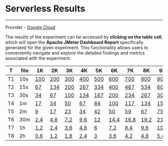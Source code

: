 # Serverless Results
***

Provider - <a href="https://cloud.google.com/" target="_blank">Google Cloud</a>

The results of the experiment can be accessed by **clicking on the table cell**, which will open the **Apache JMeter Dashboard Report** specifically generated for the given experiment. This functionality allows users to conveniently navigate and explore the detailed findings and metrics associated with the experiment. 



|T        |file | 1K  | 2K  | 3K  | 4K  | 5K  | 6K  | 7K  | 8K  | 9K  | 10K | 11K | 12K | 13K | 14K | 15K |
|---------|-----|-----|-----|-----|-----|-----|-----|-----|-----|-----|-----|-----|-----|-----|-----|-----|
| T1  | 10s  | <a href="./Reports/T1/1K/index.html" target="_blank">100</a> | <a href="./Reports/T1/2K/index.html" target="_blank">200</a> | <a href="./Reports/T1/3K/index.html" target="_blank">300</a> | <a href="./Reports/T1/4K/index.html" target="_blank">400</a> | <a href="./Reports/T1/5K/index.html" target="_blank">500</a> | <a href="./Reports/T1/6K/index.html" target="_blank">600</a> | <a href="./Reports/T1/7K/index.html" target="_blank">700</a> | <a href="./Reports/T1/8K/index.html" target="_blank">800</a> | <a href="./Reports/T1/9K/index.html" target="_blank">900</a> | <a href="./Reports/T1/10K/index.html" target="_blank">1000</a> | <a href="./Reports/T1/11K/index.html" target="_blank">1100</a> | <a href="./Reports/T1/12K/index.html" target="_blank">1200</a> | <a href="./Reports/T1/13K/index.html" target="_blank">1300</a> | <a href="./Reports/T1/14K/index.html" target="_blank">1400</a> | <a href="./Reports/T1/15K/index.html" target="_blank">1500</a> |
| T2      | 15s | <a href="./Reports/T2/1K/index.html" target="_blank">67</a>  | <a href="./Reports/T2/2K/index.html" target="_blank">134</a> | <a href="./Reports/T2/3K/index.html" target="_blank">200</a> | <a href="./Reports/T2/4K/index.html" target="_blank">267</a> | <a href="./Reports/T2/5K/index.html" target="_blank">334</a> | <a href="./Reports/T2/6K/index.html" target="_blank">400</a> | <a href="./Reports/T2/7K/index.html" target="_blank">467</a> | <a href="./Reports/T2/8K/index.html" target="_blank">534</a> | <a href="./Reports/T2/9K/index.html" target="_blank">600</a> | <a href="./Reports/T2/10K/index.html" target="_blank">667</a> | <a href="./Reports/T2/11K/index.html" target="_blank">734</a> | <a href="./Reports/T2/12K/index.html" target="_blank">800</a> | <a href="./Reports/T2/13K/index.html" target="_blank">867</a> | <a href="./Reports/T2/14K/index.html" target="_blank">934</a> | <a href="./Reports/T2/15K/index.html" target="_blank">1000</a> |
| T3      | 30s | <a href="./Reports/T3/1K/index.html" target="_blank">34</a>  | <a href="./Reports/T3/2K/index.html" target="_blank">67</a>  | <a href="./Reports/T3/3K/index.html" target="_blank">100</a> | <a href="./Reports/T3/4K/index.html" target="_blank">134</a> | <a href="./Reports/T3/5K/index.html" target="_blank">167</a> | <a href="./Reports/T3/6K/index.html" target="_blank">200</a> | <a href="./Reports/T3/7K/index.html" target="_blank">234</a> | <a href="./Reports/T3/8K/index.html" target="_blank">267</a> | <a href="./Reports/T3/9K/index.html" target="_blank">300</a> | <a href="./Reports/T3/10K/index.html" target="_blank">334</a> | <a href="./Reports/T3/11K/index.html" target="_blank">367</a> | <a href="./Reports/T3/12K/index.html" target="_blank">400</a> | <a href="./Reports/T3/13K/index.html" target="_blank">434</a> | <a href="./Reports/T3/14K/index.html" target="_blank">467</a> | <a href="./Reports/T3/15K/index.html" target="_blank">500</a> |
| T4      | 1m  | <a href="./Reports/T4/1K/index.html" target="_blank">17</a>  | <a href="./Reports/T4/2K/index.html" target="_blank">34</a>  | <a href="./Reports/T4/3K/index.html" target="_blank">50</a>  | <a href="./Reports/T4/4K/index.html" target="_blank">67</a>  | <a href="./Reports/T4/5K/index.html" target="_blank">84</a>  | <a href="./Reports/T4/6K/index.html" target="_blank">100</a> | <a href="./Reports/T4/7K/index.html" target="_blank">117</a> | <a href="./Reports/T4/8K/index.html" target="_blank">134</a> | <a href="./Reports/T4/9K/index.html" target="_blank">150</a> | <a href="./Reports/T4/10K/index.html" target="_blank">167</a> | <a href="./Reports/T4/11K/index.html" target="_blank">184</a> | <a href="./Reports/T4/12K/index.html" target="_blank">200</a> | <a href="./Reports/T4/13K/index.html" target="_blank">217</a> | <a href="./Reports/T4/14K/index.html" target="_blank">234</a> | <a href="./Reports/T4/15K/index.html" target="_blank">250</a> |
| T5      | 2m   | <a href="./Reports/T5/1K/index.html" target="_blank">9</a>   | <a href="./Reports/T5/2K/index.html" target="_blank">17</a>  | <a href="./Reports/T5/3K/index.html" target="_blank">23</a>  | <a href="./Reports/T5/4K/index.html" target="_blank">34</a>  | <a href="./Reports/T5/5K/index.html" target="_blank">42</a>  | <a href="./Reports/T5/6K/index.html" target="_blank">50</a>  | <a href="./Reports/T5/7K/index.html" target="_blank">59</a>  | <a href="./Reports/T5/8K/index.html" target="_blank">67</a>  | <a href="./Reports/T5/9K/index.html" target="_blank">75</a>  | <a href="./Reports/T5/10K/index.html" target="_blank">84</a>  | <a href="./Reports/T5/11K/index.html" target="_blank">92</a>  | <a href="./Reports/T5/12K/index.html" target="_blank">100</a> | <a href="./Reports/T5/13K/index.html" target="_blank">108</a> | <a href="./Reports/T5/14K/index.html" target="_blank">117</a> | <a href="./Reports/T5/15K/index.html" target="_blank">125</a> |
| T6      | 30m  | <a href="./Reports/T6/1K/index.html" target="_blank">2.4</a>   | <a href="./Reports/T6/2K/index.html" target="_blank">4.8</a>   | <a href="./Reports/T6/3K/index.html" target="_blank">7.2</a>   | <a href="./Reports/T6/4K/index.html" target="_blank">9.6</a>   | <a href="./Reports/T6/5K/index.html" target="_blank">12</a>    | <a href="./Reports/T6/6K/index.html" target="_blank">14.4</a>  | <a href="./Reports/T6/7K/index.html" target="_blank">16.8</a>  | <a href="./Reports/T6/8K/index.html" target="_blank">19.2</a>  | <a href="./Reports/T6/9K/index.html" target="_blank">21.6</a>  | <a href="./Reports/T6/10K/index.html" target="_blank">24</a>    | <a href="./Reports/T6/11K/index.html" target="_blank">26.4</a>  | <a href="./Reports/T6/12K/index.html" target="_blank">28.8</a>  | <a href="./Reports/T6/13K/index.html" target="_blank">31.2</a>  | <a href="./Reports/T6/14K/index.html" target="_blank">33.6</a>  | <a href="./Reports/T6/15K/index.html" target="_blank">36</a>    |
| T7      | 1h   | <a href="./Reports/T7/1K/index.html" target="_blank">1.2</a>   | <a href="./Reports/T7/2K/index.html" target="_blank">2.4</a>   | <a href="./Reports/T7/3K/index.html" target="_blank">3.6</a>   | <a href="./Reports/T7/4K/index.html" target="_blank">4.8</a>   | <a href="./Reports/T7/5K/index.html" target="_blank">6</a>     | <a href="./Reports/T7/6K/index.html" target="_blank">7.2</a>   | <a href="./Reports/T7/7K/index.html" target="_blank">8.4</a>   | <a href="./Reports/T7/8K/index.html" target="_blank">9.6</a>   | <a href="./Reports/T7/9K/index.html" target="_blank">10.8</a>  | <a href="./Reports/T7/10K/index.html" target="_blank">12</a>    | <a href="./Reports/T7/11K/index.html" target="_blank">13.2</a>  | <a href="./Reports/T7/12K/index.html" target="_blank">14.4</a>  | <a href="./Reports/T7/13K/index.html" target="_blank">15.6</a>  | <a href="./Reports/T7/14K/index.html" target="_blank">16.8</a>  | <a href="./Reports/T7/15K/index.html" target="_blank">18</a>    |
| T8      | 2h   | <a href="./Reports/T8/1K/index.html" target="_blank">0.6</a>   | <a href="./Reports/T8/2K/index.html" target="_blank">1.2</a>   | <a href="./Reports/T8/3K/index.html" target="_blank">1.8</a>   | <a href="./Reports/T8/4K/index.html" target="_blank">2.4</a>   | <a href="./Reports/T8/5K/index.html" target="_blank">3</a>     | <a href="./Reports/T8/6K/index.html" target="_blank">3.6</a>   | <a href="./Reports/T8/7K/index.html" target="_blank">4.2</a>   | <a href="./Reports/T8/8K/index.html" target="_blank">4.8</a>   | <a href="./Reports/T8/9K/index.html" target="_blank">5.4</a>   | <a href="./Reports/T8/10K/index.html" target="_blank">6</a>    | <a href="./Reports/T8/11K/index.html" target="_blank">6.6</a>  | <a href="./Reports/T8/12K/index.html" target="_blank">7.2</a>  | <a href="./Reports/T8/13K/index.html" target="_blank">7.8</a>  | <a href="./Reports/T8/14K/index.html" target="_blank">8.4</a>  | <a href="./Reports/T8/15K/index.html" target="_blank">9</a>    |